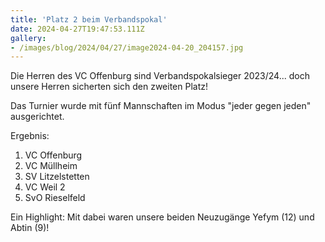 ```yaml
---
title: 'Platz 2 beim Verbandspokal'
date: 2024-04-27T19:47:53.111Z
gallery:
- /images/blog/2024/04/27/image2024-04-20_204157.jpg
---
```

Die Herren des VC Offenburg sind Verbandspokalsieger 2023/24... doch unsere Herren sicherten sich den zweiten Platz!

Das Turnier wurde mit fünf Mannschaften im Modus "jeder gegen jeden"  ausgerichtet. 

Ergebnis:

1. VC Offenburg
2. VC Müllheim
3. SV Litzelstetten
4. VC Weil 2
5. SvO Rieselfeld

Ein Highlight: Mit dabei waren unsere beiden Neuzugänge Yefym (12) und Abtin (9)!